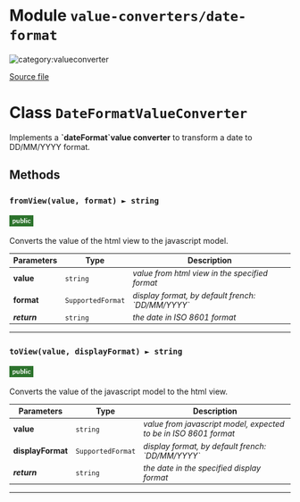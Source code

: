 # Module `value-converters/date-format`

![category:valueconverter](https://img.shields.io/badge/category-valueconverter-085a8a.svg?style=flat-square)



[Source file](..\src\value-converters\date-format.js)

# Class `DateFormatValueConverter`

Implements a **&#x60;dateFormat&#x60;value converter** to transform a date to DD/MM/YYYY format.

## Methods

### `fromView(value, format) ► string`

![modifier: public](images/badges/modifier-public.png)

Converts the value of the html view to the javascript model.

Parameters | Type | Description
--- | --- | ---
__value__ | `string` | *value from html view in the specified format*
__format__ | `SupportedFormat` | *display format, by default french: &#x60;DD/MM/YYYY&#x60;*
__*return*__ | `string` | *the date in ISO 8601 format*

---

### `toView(value, displayFormat) ► string`

![modifier: public](images/badges/modifier-public.png)

Converts the value of the javascript model to the html view.

Parameters | Type | Description
--- | --- | ---
__value__ | `string` | *value from javascript model, expected to be in ISO 8601 format*
__displayFormat__ | `SupportedFormat` | *display format, by default french: &#x60;DD/MM/YYYY&#x60;*
__*return*__ | `string` | *the date in the specified display format*

---
